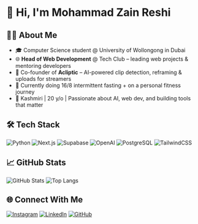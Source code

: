 # 👋 Hi, I'm Mohammad Zain Reshi

## 👨‍💻 About Me
- 🎓 Computer Science student @ University of Wollongong in Dubai
- 🌐 **Head of Web Development** @ Tech Club – leading web projects & mentoring developers
- 🧠 Co-founder of **Acliptic** – AI-powered clip detection, reframing & uploads for streamers
- 🧘 Currently doing 16/8 intermittent fasting + on a personal fitness journey
- 📍 Kashmiri | 20 y/o | Passionate about AI, web dev, and building tools that matter

## 🛠️ Tech Stack
![Python](https://img.shields.io/badge/Python-3670A0?style=for-the-badge&logo=python&logoColor=white)
![Next.js](https://img.shields.io/badge/Next.js-000000?style=for-the-badge&logo=nextdotjs&logoColor=white)
![Supabase](https://img.shields.io/badge/Supabase-3ECF8E?style=for-the-badge&logo=supabase&logoColor=white)
![OpenAI](https://img.shields.io/badge/OpenAI-412991?style=for-the-badge&logo=openai&logoColor=white)
![PostgreSQL](https://img.shields.io/badge/PostgreSQL-336791?style=for-the-badge&logo=postgresql&logoColor=white)
![TailwindCSS](https://img.shields.io/badge/Tailwind_CSS-38B2AC?style=for-the-badge&logo=tailwind-css&logoColor=white)

## 📈 GitHub Stats
![GitHub Stats](https://github-readme-stats.vercel.app/api?username=MegaliOrexi&show_icons=true&theme=radical)
![Top Langs](https://github-readme-stats.vercel.app/api/top-langs/?username=MegaliOrexi&layout=compact&theme=radical)

## 🌐 Connect With Me
[![Instagram](https://img.shields.io/badge/Instagram-E4405F?style=flat&logo=instagram&logoColor=white)](https://www.instagram.com/megali_orexi/)
[![LinkedIn](https://img.shields.io/badge/LinkedIn-0077B5?style=flat&logo=linkedin&logoColor=white)](https://www.linkedin.com/in/mohammad-zain-reshi-23bb8b23a/)
[![GitHub](https://img.shields.io/badge/GitHub-100000?style=flat&logo=github&logoColor=white)](https://github.com/MegaliOrexi)

